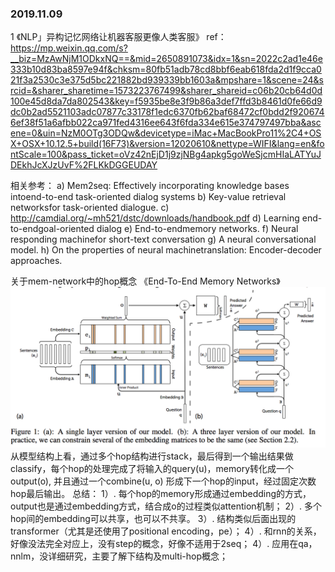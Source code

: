 ### 2019.11.09
1 《NLP」异构记忆网络让机器客服更像人类客服》
ref：https://mp.weixin.qq.com/s?__biz=MzAwNjM1ODkxNQ==&mid=2650891073&idx=1&sn=2022c2ad1e46e333b10d83ba8597e94f&chksm=80fb51adb78cd8bbf6eab618fda2d1f9cca021f3a2530c3e375d5bc221882bd939339bb1603a&mpshare=1&scene=24&srcid=&sharer_sharetime=1573223767499&sharer_shareid=c06b20cb64d0d100e45d8da7da802543&key=f5935be8e3f9b86a3def7ffd3b8461d0fe66d9dc0b2ad5521103adc07877c33178f1edc6370fb62baf68472cf0bdd2f9206746ef38f51a6afbb022ca971fed4316ee643f6fda334e615e374797497bba&ascene=0&uin=NzM0OTg3ODQw&devicetype=iMac+MacBookPro11%2C4+OSX+OSX+10.12.5+build(16F73)&version=12020610&nettype=WIFI&lang=en&fontScale=100&pass_ticket=oVz42nEjD1j9zjNBg4apkg5goWeSjcmHIaLATYuJDEkhJcXJzUvF%2FLKkDGGEUDAY

相关参考：
a) Mem2seq: Effectively incorporating knowledge bases intoend-to-end task-oriented dialog systems
b) Key-value retrieval networksfor task-oriented dialogue.
c) http://camdial.org/~mh521/dstc/downloads/handbook.pdf
d) Learning end-to-endgoal-oriented dialog
e) End-to-endmemory networks.
f) Neural responding machinefor short-text conversation
g) A neural conversational model.
h) On the properties of neural machinetranslation: Encoder-decoder approaches.

关于mem-network中的hop概念
《End-To-End Memory Networks》
![模型框架图](https://raw.githubusercontent.com/bigheary/markdown_pics/master/%E5%B1%8F%E5%B9%95%E5%BF%AB%E7%85%A7%202019-11-09%20%E4%B8%8B%E5%8D%8812.48.27.png)
从模型结构上看，通过多个hop结构进行stack，最后得到一个输出结果做classify，每个hop的处理完成了将输入的query(u)，memory转化成一个output(o), 并且通过一个combine(u, o) 形成下一个hop的input，经过固定次数hop最后输出。
总结：
1）. 每个hop的memory形成通过embedding的方式，output也是通过embedding方式，结合成o的过程类似attention机制；
2）. 多个hop间的embedding可以共享，也可以不共享。
3）. 结构类似后面出现的transformer（尤其是还使用了positional encoding，pe）；
4）. 和rnn的关系，好像没法完全对应上，没有step的概念，好像不适用于2seq；
4）. 应用在qa，nnlm，没详细研究，主要了解下结构及multi-hop概念；
